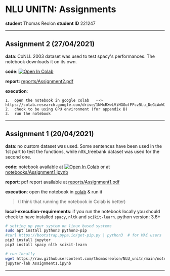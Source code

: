 # NLU UNITN: Assignments

**student** Thomas Reolon
**student ID** 221247

---

## Assignment 2 (27/04/2021)

**data**: CoNLL 2003 dataset was used to test spacy's performances. The notebook downloads it on its own.

**code**: [![Open In Colab](https://colab.research.google.com/assets/colab-badge.svg)](https://colab.research.google.com/drive/1NMxRXwLViHGGofFFcz5Lu_DeGiAmWJwN?usp=sharing)

**report**: [reports/Assignment2.pdf](reports/Assignment2.pdf)

**execution**:

```
1.  open the notebook in google colab   --> https://colab.research.google.com/drive/1NMxRXwLViHGGofFFcz5Lu_DeGiAmWJwN
2.  check to be using GPU environment (for appendix B)
3.  run the notebook
```

---

## Assignment 1 (20/04/2021)

**data**: no custom dataset was used. Some sentences have been used in the 1st part to test the functions, while nltk_treebank dataset was used for the second one.

**code**: notebook available at [![Open In Colab](https://colab.research.google.com/assets/colab-badge.svg)](https://colab.research.google.com/drive/1AhaGyFlyrVaSWxLh0zcB3UX8a0--rNpc?usp=sharing) or at [notebooks/Assignment1.ipynb](notebooks/Assignment1.ipynb)

**report**: pdf report available at [reports/Assignment1.pdf](reports/Assignment1.pdf)

**execution**: open the notebook in [colab](https://colab.research.google.com/drive/1AhaGyFlyrVaSWxLh0zcB3UX8a0--rNpc?usp=sharing) & run it

> (I think that running the notebook in Colab is better)

**local-execution-requirements**: if you run the notebook locally you should check to have installed `spacy`, `nltk` and `scikit-learn`. python version: 3.6+

```bash
# setting up your system on linux based systems
sudo apt install python3 python3-pip
#curl https://bootstrap.pypa.io/get-pip.py | python3  # for MAC users
pip3 install jupyter
pip3 install spacy nltk scikit-learn

# run locally
wget https://raw.githubusercontent.com/thomasreolon/NLU_unitn/main/notebooks/Assignment1.ipynb -O ./Assignment1.ipynb
jupyter-lab Assignment1.ipynb
```

---
